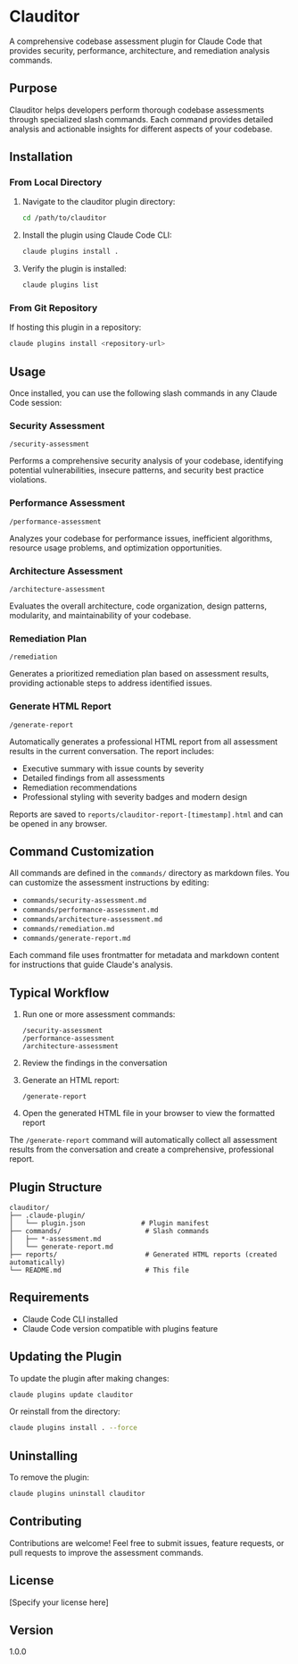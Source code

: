 # Clauditor

A comprehensive codebase assessment plugin for Claude Code that provides security, performance, architecture, and remediation analysis commands.

## Purpose

Clauditor helps developers perform thorough codebase assessments through specialized slash commands. Each command provides detailed analysis and actionable insights for different aspects of your codebase.

## Installation

### From Local Directory

1. Navigate to the clauditor plugin directory:
   ```bash
   cd /path/to/clauditor
   ```

2. Install the plugin using Claude Code CLI:
   ```bash
   claude plugins install .
   ```

3. Verify the plugin is installed:
   ```bash
   claude plugins list
   ```

### From Git Repository

If hosting this plugin in a repository:

```bash
claude plugins install <repository-url>
```

## Usage

Once installed, you can use the following slash commands in any Claude Code session:

### Security Assessment

```
/security-assessment
```

Performs a comprehensive security analysis of your codebase, identifying potential vulnerabilities, insecure patterns, and security best practice violations.

### Performance Assessment

```
/performance-assessment
```

Analyzes your codebase for performance issues, inefficient algorithms, resource usage problems, and optimization opportunities.

### Architecture Assessment

```
/architecture-assessment
```

Evaluates the overall architecture, code organization, design patterns, modularity, and maintainability of your codebase.

### Remediation Plan

```
/remediation
```

Generates a prioritized remediation plan based on assessment results, providing actionable steps to address identified issues.

### Generate HTML Report

```
/generate-report
```

Automatically generates a professional HTML report from all assessment results in the current conversation. The report includes:
- Executive summary with issue counts by severity
- Detailed findings from all assessments
- Remediation recommendations
- Professional styling with severity badges and modern design

Reports are saved to `reports/clauditor-report-[timestamp].html` and can be opened in any browser.

## Command Customization

All commands are defined in the `commands/` directory as markdown files. You can customize the assessment instructions by editing:

- `commands/security-assessment.md`
- `commands/performance-assessment.md`
- `commands/architecture-assessment.md`
- `commands/remediation.md`
- `commands/generate-report.md`

Each command file uses frontmatter for metadata and markdown content for instructions that guide Claude's analysis.

## Typical Workflow

1. Run one or more assessment commands:
   ```
   /security-assessment
   /performance-assessment
   /architecture-assessment
   ```

2. Review the findings in the conversation

3. Generate an HTML report:
   ```
   /generate-report
   ```

4. Open the generated HTML file in your browser to view the formatted report

The `/generate-report` command will automatically collect all assessment results from the conversation and create a comprehensive, professional report.

## Plugin Structure

```
clauditor/
├── .claude-plugin/
│   └── plugin.json              # Plugin manifest
├── commands/                     # Slash commands
│   ├── *-assessment.md
│   └── generate-report.md
├── reports/                      # Generated HTML reports (created automatically)
└── README.md                     # This file
```

## Requirements

- Claude Code CLI installed
- Claude Code version compatible with plugins feature

## Updating the Plugin

To update the plugin after making changes:

```bash
claude plugins update clauditor
```

Or reinstall from the directory:

```bash
claude plugins install . --force
```

## Uninstalling

To remove the plugin:

```bash
claude plugins uninstall clauditor
```

## Contributing

Contributions are welcome! Feel free to submit issues, feature requests, or pull requests to improve the assessment commands.

## License

[Specify your license here]


## Version

1.0.0

